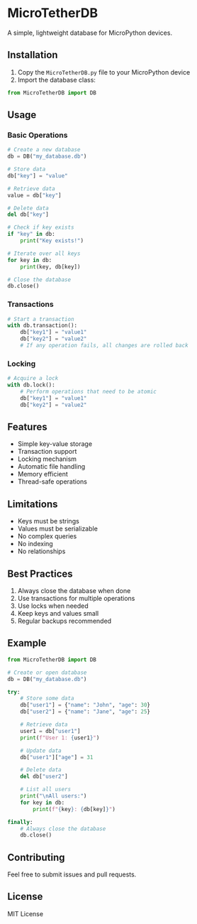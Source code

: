 # MicroTetherDB

A simple, lightweight database for MicroPython devices.

## Installation

1. Copy the `MicroTetherDB.py` file to your MicroPython device
2. Import the database class:
```python
from MicroTetherDB import DB
```

## Usage

### Basic Operations

```python
# Create a new database
db = DB("my_database.db")

# Store data
db["key"] = "value"

# Retrieve data
value = db["key"]

# Delete data
del db["key"]

# Check if key exists
if "key" in db:
    print("Key exists!")

# Iterate over all keys
for key in db:
    print(key, db[key])

# Close the database
db.close()
```

### Transactions

```python
# Start a transaction
with db.transaction():
    db["key1"] = "value1"
    db["key2"] = "value2"
    # If any operation fails, all changes are rolled back
```

### Locking

```python
# Acquire a lock
with db.lock():
    # Perform operations that need to be atomic
    db["key1"] = "value1"
    db["key2"] = "value2"
```

## Features

- Simple key-value storage
- Transaction support
- Locking mechanism
- Automatic file handling
- Memory efficient
- Thread-safe operations

## Limitations

- Keys must be strings
- Values must be serializable
- No complex queries
- No indexing
- No relationships

## Best Practices

1. Always close the database when done
2. Use transactions for multiple operations
3. Use locks when needed
4. Keep keys and values small
5. Regular backups recommended

## Example

```python
from MicroTetherDB import DB

# Create or open database
db = DB("my_database.db")

try:
    # Store some data
    db["user1"] = {"name": "John", "age": 30}
    db["user2"] = {"name": "Jane", "age": 25}

    # Retrieve data
    user1 = db["user1"]
    print(f"User 1: {user1}")

    # Update data
    db["user1"]["age"] = 31

    # Delete data
    del db["user2"]

    # List all users
    print("\nAll users:")
    for key in db:
        print(f"{key}: {db[key]}")

finally:
    # Always close the database
    db.close()
```

## Contributing

Feel free to submit issues and pull requests.

## License

MIT License
